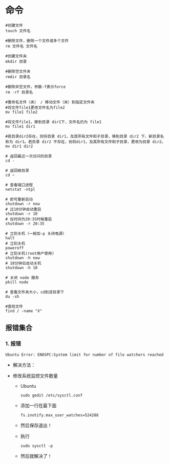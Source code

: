 # 命令



```shell
#创建文件
touch 文件名 

#删除文件，删除一个文件或多个文件
rm 文件名 文件名  

#创建文件夹
mkdir 目录

#删除空文件夹
rmdir 目录名

#删除非空文件，参数-f表示force
rm -rf 目录名

#重命名文件（夹） / 移动文件（夹）到指定文件夹
#将文件file1更改文件名为file2
mv file1 file2

#将文件file1，移到目录 dir1下，文件名仍为 file1
mv file1 dir1   

#若目录dir2存在，则将目录 dir1，及其所有文件和子目录，移到目录 dir2 下，新目录名称为 dir1。若目录 dir2 不存在，则将dir1，及其所有文件和子目录，更改为目录 dir2。
mv dir1 dir2  

# 返回最近一次访问的目录
cd -

# 返回根目录
cd ~

# 查看端口进程
netstat -ntpl

# 即可重新启动
shutdown -r now 
# 过10分钟自动重启
shutdown -r 10
# 在时间为20:35时候重启
shutdown -r 20:35 

# 立刻关机（一般加-p 关闭电源）
halt   
# 立刻关机
poweroff 
# 立刻关机(root用户使用)
shutdown -h now 
# 10分钟后自动关机
shutdown -h 10 

# 关闭 node 服务
pkill node   

# 查看文件夹大小，cd到该目录下
du -sh

#查找文件
find / -name "X"
```



## 报错集合

### 1. 报错

```
Ubuntu Error: ENOSPC:System limit for number of file watchers reached
```

- 解决方法：

- 修改系统监控文件数量
  - Ubuntu

    ```
    sudo gedit /etc/sysctl.conf
    ```
  
  - 添加一行在最下面
  
      ```
      fs.inotify.max_user_watches=524288
      ```
  
  - 然后保存退出！
  
  - 执行
  
      ```
      sudo sysctl -p
      ```
  
  - 然后就解决了！



